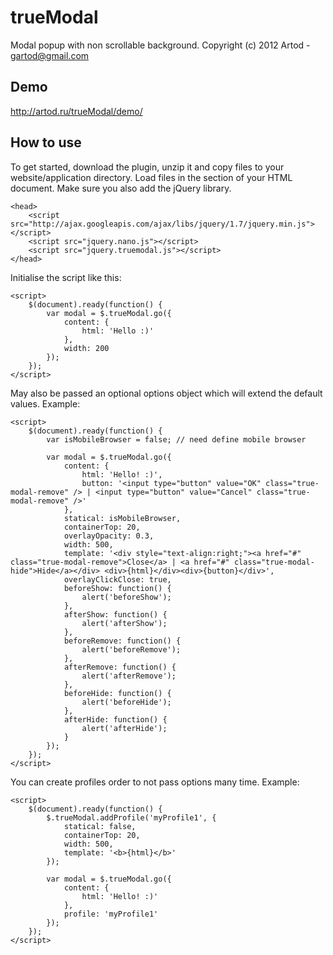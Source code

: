 trueModal
========

Modal popup with non scrollable background.
Copyright (c) 2012 Artod - gartod@gmail.com

Demo
----------

http://artod.ru/trueModal/demo/

How to use
----------

To get started, download the plugin, unzip it and copy files to your website/application directory.
Load files in the <head> section of your HTML document. Make sure you also add the jQuery library.

    <head>
        <script src="http://ajax.googleapis.com/ajax/libs/jquery/1.7/jquery.min.js"></script>
		<script src="jquery.nano.js"></script>
        <script src="jquery.truemodal.js"></script>
    </head>

Initialise the script like this:

    <script>
        $(document).ready(function() {
			var modal = $.trueModal.go({
				content: {
					html: 'Hello :)'
				},
				width: 200
			});
        });
    </script>

May also be passed an optional options object which will extend the default values. Example:

    <script>
        $(document).ready(function() {
			var isMobileBrowser = false; // need define mobile browser
			
			var modal = $.trueModal.go({
				content: {
					html: 'Hello! :)',
					button: '<input type="button" value="OK" class="true-modal-remove" /> | <input type="button" value="Cancel" class="true-modal-remove" />'
				},
				statical: isMobileBrowser,
				containerTop: 20,
				overlayOpacity: 0.3,
				width: 500,
				template: '<div style="text-align:right;"><a href="#" class="true-modal-remove">Close</a> | <a href="#" class="true-modal-hide">Hide</a></div> <div>{html}</div><div>{button}</div>',				
				overlayClickClose: true,				
				beforeShow: function() {
					alert('beforeShow');
				},
				afterShow: function() {
					alert('afterShow');
				},
				beforeRemove: function() {
					alert('beforeRemove');
				},
				afterRemove: function() {
					alert('afterRemove');
				},
				beforeHide: function() {
					alert('beforeHide');
				},
				afterHide: function() {
					alert('afterHide');
				}
			});
        });
    </script>

You can create profiles order to not pass options many time. Example:

    <script>
        $(document).ready(function() {
			$.trueModal.addProfile('myProfile1', {
				statical: false,
				containerTop: 20,
				width: 500,
				template: '<b>{html}</b>'				
			});
			
			var modal = $.trueModal.go({
				content: {
					html: 'Hello! :)'
				},
				profile: 'myProfile1'
			});
        });
    </script>